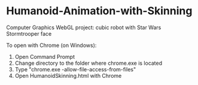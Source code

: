 # Humanoid-Animation-with-Skinning
Computer Graphics WebGL project: cubic robot with Star Wars Stormtrooper face

To open with Chrome (on Windows):
1. Open Command Prompt
2. Change directory to the folder where chrome.exe is located
3. Type "chrome.exe -allow-file-access-from-files"
4. Open HumanoidSkinning.html with Chrome
